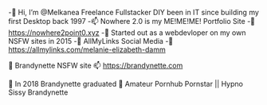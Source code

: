 -👋 Hi, I’m @Melkanea Freelance Fullstacker DIY been in IT since building my first Desktop back 1997
-📫 Nowhere 2.0 is my ME!ME!ME! Portfolio Site 
-👀 https://nowhere2point0.xyz
-🌱 Started out as a webdevloper on my own NSFW sites in 2015 
-👋 AllMyLinks Social Media
-👋 https://allmylinks.com/melanie-elizabeth-damm


💞️ Brandynette NSFW site
📫 https://brandynette.com


💞️ In 2018 Brandynette graduated 
💞️ Amateur Pornhub Pornstar || Hypno Sissy Brandynette

